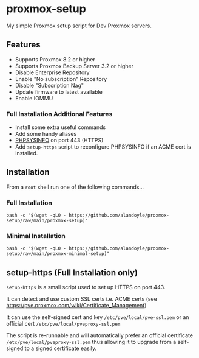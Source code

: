 # proxmox-setup
My simple Proxmox setup script for Dev Proxmox servers.

## Features ##

 - Supports Proxmox 8.2 or higher
 - Supports Proxmox Backup Server 3.2 or higher
 - Disable Enterprise Repository
 - Enable "No subscription" Repository
 - Disable "Subscription Nag"
 - Update firmware to latest available
 - Enable IOMMU

### Full Installation Additional Features

 - Install some extra useful commands
 - Add some handy aliases
 - [PHPSYSINFO](https://phpsysinfo.github.io/phpsysinfo/) on port 443 (HTTPS)
 - Add `setup-https` script to reconfigure PHPSYSINFO if an ACME cert is installed.

## Installation ##

From a `root` shell run one of the following commands...

### Full Installation

```
bash -c "$(wget -qLO - https://github.com/alandoyle/proxmox-setup/raw/main/proxmox-setup)"
```

### Minimal Installation

```
bash -c "$(wget -qLO - https://github.com/alandoyle/proxmox-setup/raw/main/proxmox-minimal-setup)"
```

## setup-https (Full Installation only)

`setup-https` is a small script used to set up HTTPS on port 443.

It can detect and use custom SSL certs i.e. ACME certs (see https://pve.proxmox.com/wiki/Certificate_Management)

It can use the self-signed cert and key `/etc/pve/local/pve-ssl.pem` or an official cert `/etc/pve/local/pveproxy-ssl.pem`

The script is re-runnable and will automatically prefer an official certificate `/etc/pve/local/pveproxy-ssl.pem` thus allowing it to upgrade from a self-signed to a signed certificate easily.
